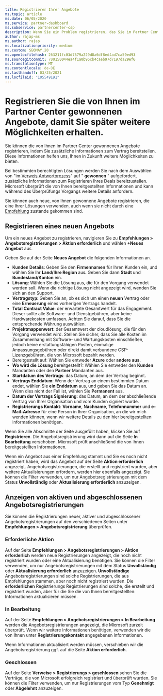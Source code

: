 ```yaml
---
title: Registrieren Ihrer Angebote
ms.topic: article
ms.date: 06/05/2020
ms.service: partner-dashboard
ms.subservice: partnercenter-csp
description: Wenn Sie ein Problem registrieren, das Sie im Partner Center gewonnen haben, hilft Ihnen Microsoft, Ihnen in Zukunft weitere Möglichkeiten zu bieten.
author: rajap-ms
ms.author: rajap
ms.localizationpriority: medium
ms.custom: SEOMAY.20
ms.openlocfilehash: 263211fc03d7579a229d8a6df8ed4ad7ca59ed93
ms.sourcegitcommit: 700150044ea4f1a0b96cb4caeb97d7197da29ef6
ms.translationtype: MT
ms.contentlocale: de-DE
ms.lasthandoff: 03/25/2021
ms.locfileid: "105549191"
---
```

# <a name="register-deals-youve-won-in-partner-center-so-you-can-get-more-opportunities-later"></a>Registrieren Sie die von Ihnen im Partner Center gewonnenen Angebote, damit Sie später weitere Möglichkeiten erhalten.

Sie können die von Ihnen im Partner Center gewonnenen Angebote registrieren, indem Sie zusätzliche Informationen zum Vertrag bereitstellen. Diese Informationen helfen uns, Ihnen in Zukunft weitere Möglichkeiten zu bieten.

Bei bestimmten berechtigten Lösungen werden Sie nach dem Auswählen von "im [Verweis Antwortprozess](manage-leads.md)" auf " **gewonnen** " aufgefordert, zusätzliche Informationen zum Registrieren Ihres Deals bereitzustellen. Microsoft überprüft die von Ihnen bereitgestellten Informationen und kann während des Überprüfungs Vorgangs weitere Details anfordern.

Sie können auch neue, von Ihnen gewonnene Angebote registrieren, die eine Ihrer Lösungen verwenden, auch wenn sie nicht durch eine [Empfehlung](referrals.md) zustande gekommen sind. 

## <a name="register-a-new-deal"></a>Registrieren eines neuen Angebots

Um ein neues Angebot zu registrieren, navigieren Sie zu **Empfehlungen > Angebotsregistrierungen > Aktion erforderlich** und wählen **+Neues Angebot** aus.

Geben Sie auf der Seite **Neues Angebot** die folgenden Informationen an.

- **Kunden Details**: Geben Sie den **Firmennamen** für Ihren Kunden ein, und wählen Sie Ihr **Land/Ihre Region** aus. Geben Sie dann **Stadt** und **Bundesland/Kanton** ein.
- **Lösung**: Wählen Sie die Lösung aus, die für den Vorgang verwendet werden soll. Wenn die richtige Lösung nicht angezeigt wird, wenden Sie sich an den Support.
- **Vertragstyp**: Geben Sie an, ob es sich um einen **neuen** Vertrag oder eine **Erneuerung** eines vorherigen Vertrags handelt.
- **Total Contract Value**: der erwartete Gesamtwert für das Engagement. Dieser sollte alle Software- und Dienstgebühren, aber keine Hardwarekosten umfassen. Achten Sie darauf, dass Sie die entsprechende Währung auswählen.
- **Projektmappenwert**: der Gesamtwert der cloudlösung, die für den Vorgang verwendet wird. Stellen Sie sicher, dass Sie alle Kosten im Zusammenhang mit Software- und Wartungskosten einschließen, jedoch keine erstattungsfähigen Posten, einmalige Anpassungsgebühren oder direkt damit verbundene CSP-Lizenzgebühren, die von Microsoft bezahlt werden.
- Bereitgestellt auf: Wählen Sie entweder **Azure** oder **andere** **aus**.
- **Wo wird die Lösung** bereitgestellt?: Wählen Sie entweder den **Kunden** Mandanten oder den **Partner** Mandanten aus.
- **Startdatum des Vertrags**: das Datum, an dem der Vertrag beginnt.
- **Vertrags Enddatum**: Wenn der Vertrag an einem bestimmten Datum endet, wählen Sie **ein Enddatum** aus, und geben Sie das Datum an. Wenn dies nicht der Fall ist, wählen Sie **Permanent** aus.
- **Datum der Vertrags Signierung**: das Datum, an dem der abschließende Vertrag von Ihrer Organisation und vom Kunden signiert wurde.
- **Registrierungs Kontakt**: **Vorname**, **Nachname**, **Telefonnummer** und **e-Mail-Adresse** für eine Person in Ihrer Organisation, an die wir mich wenden können, wenn wir weitere Details zu den hier bereitgestellten Informationen benötigen.

Wenn Sie alle Abschnitte der Seite ausgefüllt haben, klicken Sie auf **Registrieren**. Die Angebotsregistrierung wird dann auf die Seite **In Bearbeitung** verschoben. Microsoft prüft anschließend die von Ihnen bereitgestellten Informationen.

Wenn ein Angebot aus einer Empfehlung stammt und Sie es noch nicht registriert haben, wird das Angebot auf der Seite **Aktion erforderlich** angezeigt. Angebotsregistrierungen, die erstellt und registriert wurden, aber weitere Aktualisierungen erfordern, werden hier ebenfalls angezeigt. Sie können die Filter verwenden, um nur Angebotsregistrierungen mit dem Status **Unvollständig** oder **Aktualisierung erforderlich** anzuzeigen.

## <a name="viewing-active-and-closed-deal-registrations"></a>Anzeigen von aktiven und abgeschlossenen Angebotsregistrierungen

Sie können die Registrierungen neuer, aktiver und abgeschlossener Angebotsregistrierungen auf den verschiedenen Seiten unter **Empfehlungen > Angebotsregistrierung** überprüfen.

### <a name="action-required"></a>Erforderliche Aktion

Auf der Seite **Empfehlungen > Angebotsregistrierungen > Aktion erforderlich** werden neue Registrierungen angezeigt, die noch nicht registriert wurden oder eine Aktualisierung benötigen. Sie können die Filter verwenden, um nur Angebotsregistrierungen mit dem Status **Unvollständig** oder **Aktualisierung erforderlich** anzuzeigen. **Unvollständige** Angebotsregistrierungen sind solche Registrierungen, die aus Empfehlungen stammen, aber noch nicht registriert wurden. Die **erforderlichen** Registrierungs Registrierungen sind solche, die erstellt und registriert wurden, aber für die Sie die von Ihnen bereitgestellten Informationen aktualisieren müssen.

### <a name="in-progress"></a>In Bearbeitung

Auf der Seite **Empfehlungen > Angebotsregistrierungen > In Bearbeitung** werden die Angebotsregistrierungen angezeigt, die Microsoft zurzeit überprüft. Wenn wir weitere Informationen benötigen, verwenden wir die von Ihnen unter **Registrierungskontakt** angegebenen Informationen.

Wenn Informationen aktualisiert werden müssen, verschieben wir die Angebotsregistrierung ggf. auf die Seite **Aktion erforderlich**.

### <a name="closed"></a>Geschlossen

Auf der Seite **Verweise > Registrierungs > geschlossen** sehen Sie die Verträge, die von Microsoft erfolgreich registriert und überprüft wurden. Sie können die Filter verwenden, um nur Registrierungen vom Typ **Genehmigt** oder **Abgelehnt** anzuzeigen.
